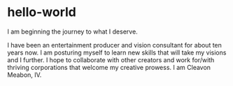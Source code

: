 # hello-world

I am beginning the journey to what I deserve.

I have been an entertainment producer and vision consultant for about ten years now. 
I am posturing myself to learn new skills that will take my visions and I further. 
I hope to collaborate with other creators and work for/with thriving corporations that welcome my creative prowess.
I am Cleavon Meabon, IV.
